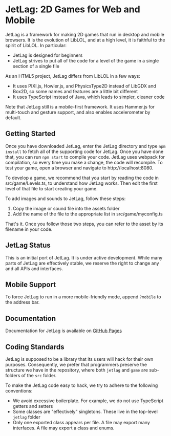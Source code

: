 # JetLag: 2D Games for Web and Mobile

JetLag is a framework for making 2D games that run in desktop and mobile
browsers.  It is the evolution of LibLOL, and at a high level, it is faithful to
the spirit of LibLOL.  In particular:
* JetLag is designed for beginners
* JetLag strives to put all of the code for a level of the game in a single 
  section of a single file

As an HTML5 project, JetLag differs from LibLOL in a few ways:
* It uses PIXI.js, Howler.js, and PhysicsType2D instead of LibGDX and Box2D, so
  some names and features are a little bit different
* It uses TypeScript instead of Java, which leads to simpler, cleaner code

Note that JetLag still is a mobile-first framework.  It uses Hammer.js for 
multi-touch and gesture support, and also enables accelerometer by default.

## Getting Started
Once you have downloaded JetLag, enter the JetLag directory and type `npm
install` to fetch all of the supporting code for JetLag.  Once you have done
that, you can run `npm start` to compile your code.  JetLag uses webpack for
compilation, so every time you make a change, the code will recompile.  To test
your game, open a browser and navigate to http://localhost:8080.

To develop a game, we recommend that you start by reading the code in
src/game/Levels.ts, to understand how JetLag works.  Then edit the first level
of that file to start creating your game.

To add images and sounds to JetLag, follow these steps:
1. Copy the image or sound file into the assets folder
2. Add the name of the file to the appropriate list in src/game/myconfig.ts

That's it.  Once you follow those two steps, you can refer to the asset by its 
filename in your code.

## JetLag Status
This is an initial port of JetLag.  It is under active development.  While many 
parts of JetLag are effectively stable, we reserve the right to change any and
all APIs and interfaces.

## Mobile Support
To force JetLag to run in a more mobile-friendly mode, append `?mobile` to the
address bar.

## Documentation
Documentation for JetLag is available on 
[GitHub Pages](https://mfs409.github.io/jetlag/ "JetLag GitHub Pages")


## Coding Standards
JetLag is supposed to be a library that its users will hack for their own
purposes.  Consequently, we prefer that programmers preserve the structure we
have in the repository, where both `jetlag` and `game` are sub-folders of the
`src` folder.

To make the JetLag code easy to hack, we try to adhere to the following
conventions:
- We avoid excessive boilerplate.  For example, we do not use TypeScript getters
  and setters
- Some classes are "effectively" singletons.  These live in the top-level
  `jetlag` folder
- Only one exported class appears per file.  A file may export many interfaces.
  A file may export a class and enums.